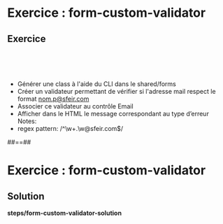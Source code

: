 <!-- .slide: class="exercice" -->
# Exercice : form-custom-validator
## Exercice
<br><br><br>

- Générer une class à l'aide du CLI dans le shared/forms
- Créer un validateur permettant de vérifier si l'adresse mail respect le format nom.p@sfeir.com
- Associer ce validateur au contrôle Email
- Afficher dans le HTML le message correspondant au type d’erreur
Notes:
- regex pattern: /^\w+\.\w@sfeir\.com$/

##==##

<!-- .slide: class="full-center exercice" -->
# Exercice : form-custom-validator
## Solution
<b>steps/form-custom-validator-solution</b>
